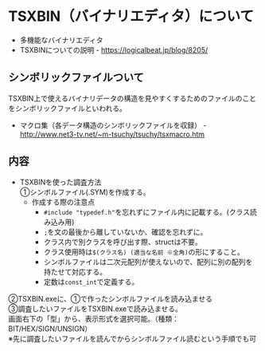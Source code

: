 # TSXBIN（バイナリエディタ）について

- 多機能なバイナリエディタ
- TSXBINについての説明 - <https://logicalbeat.jp/blog/8205/>

## シンボリックファイルついて  

TSXBIN上で使えるバイナリデータの構造を見やすくするためのファイルのことをシンボリックファイルといわれる。

- マクロ集（各データ構造のシンボリックファイルを収録） - <http://www.net3-tv.net/~m-tsuchy/tsuchy/tsxmacro.htm>

## 内容  

- TSXBINを使った調査方法  
  ①シンボルファイル(.SYM)を作成する。  
  - 作成する際の注意点  
    - `#include "typedef.h"`を忘れずにファイル内に記載する。(クラス読み込み用)  
    - `;`を文の最後から離していないか、確認を忘れずに。  
    - クラス内で別クラスを呼び出す際、structは不要。  
    - クラス使用時は`$(クラス名) (適当な名前 ※全角)`の形にすること。  
    - シンボルファイルは二次元配列が使えないので、配列に別の配列を持たせて対応する。  
    - 定数は`const_int`で定義する。  

②TSXBIN.exeに、①で作ったシンボルファイルを読み込ませる  
③調査したいファイルをTSXBIN.exeで読み込ませる。  
  画面右下の「型」から、表示形式を選択可能。（種類：BIT/HEX/SIGN/UNSIGN）  
    ※先に調査したいファイルを読んでからシンボルファイル読むという手順でも可  
